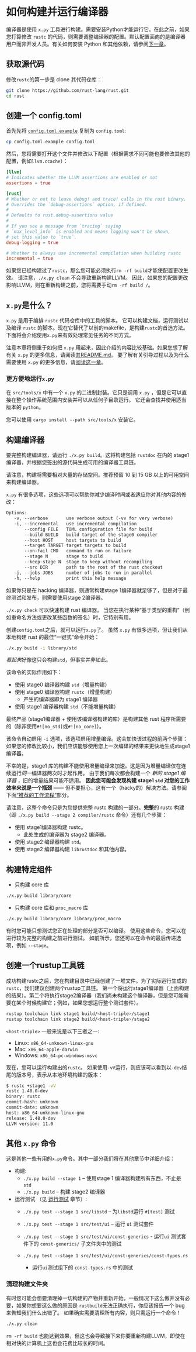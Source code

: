 # 如何构建并运行编译器

编译器是使用 `x.py` 工具进行构建。需要安装Python才能运行它。在此之前，如果您打算修改 `rustc` 的代码，则需要调整编译器的配置。默认配置面向的是编译器用户而非开发人员。有关如何安装 Python 和其他依赖，请参阅[下一章](./prerequisites.md)。 

## 获取源代码

修改`rustc`的第一步是 clone 其代码仓库： 

```bash
git clone https://github.com/rust-lang/rust.git
cd rust
```

## 创建一个 config.toml

首先先将 [`config.toml.example`] 复制为 `config.toml`:

[`config.toml.example`]: https://github.com/rust-lang/rust/blob/master/config.toml.example

```bash
cp config.toml.example config.toml
```

然后，您将需要打开这个文件并修改以下配置（根据需求不同可能也要修改其他的配置，例如`llvm.ccache`）：

```toml
[llvm]
# Indicates whether the LLVM assertions are enabled or not
assertions = true

[rust]
# Whether or not to leave debug! and trace! calls in the rust binary.
# Overrides the `debug-assertions` option, if defined.
#
# Defaults to rust.debug-assertions value
#
# If you see a message from `tracing` saying
# `max_level_info` is enabled and means logging won't be shown,
# set this value to `true`.
debug-logging = true

# Whether to always use incremental compilation when building rustc
incremental = true
```

如果您已经构建过了`rustc`，那么您可能必须执行`rm -rf build`才能使配置更改生效。 
请注意，`./x.py clean` 不会导致重新构建LLVM。
因此，如果您的配置更改影响LLVM，则在重新构建之前，您将需要手动`rm -rf build /`。

## `x.py`是什么？

 `x.py` 是用于编排 `rustc` 代码仓库中的工具的脚本。 它可以构建文档，运行测试以及编译 `rustc` 的脚本。现在它替代了以前的makefile，是构建`rustc`的首选方法。下面将会介绍使用`x.py`来有效处理常见任务的不同方式。

注意本章将侧重于如何把 `x.py` 用起来，因此介绍的内容比较基础。如果您想了解有关 `x.py` 的更多信息，请阅读[其README.md](https://github.com/rust-lang/rust/blob/master/src/bootstrap/README.md)。 要了解有关引导过程以及为什么需要使用 `x.py` 的更多信息，请[阅读这一章][bootstrap]。 

### 更方便地运行`x.py`

在 `src/tools/x` 中有一个 `x.py` 的二进制封装。它只是调用 `x.py` ，但是它可以直接在整个操作系统范围内安装并可以从任何子目录运行。 它还会查找并使用适当版本的 `python`。

您可以使用 `cargo install --path src/tools/x` 安装它。

[bootstrap]: ./bootstrapping.md

## 构建编译器

要完整构建编译器，请运行 `./x.py build`。这将构建包括 `rustdoc` 在内的 stage1 编译器，并根据您签出的源代码生成可用的编译器工具链。 

请注意，构建将需要相对大量的存储空间。推荐预留 10 到 15 GB 以上的可用空间来构建编译器。 

 `x.py` 有很多选项，这些选项可以帮助你减少编译时间或者适应你对其他内容的修改：

 ```txt
Options:
    -v, --verbose       use verbose output (-vv for very verbose)
    -i, --incremental   use incremental compilation
        --config FILE   TOML configuration file for build
        --build BUILD   build target of the stage0 compiler
        --host HOST     host targets to build
        --target TARGET target targets to build
        --on-fail CMD   command to run on failure
        --stage N       stage to build
        --keep-stage N  stage to keep without recompiling
        --src DIR       path to the root of the rust checkout
    -j, --jobs JOBS     number of jobs to run in parallel
    -h, --help          print this help message
 ```

如果你只是在 hacking 编译器，则通常构建stage 1编译器就足够了，但是对于最终测试和发布，则需要使用stage 2编译器。

`./x.py check` 可以快速构建 rust 编译器。 当您在执行某种“基于类型的重构”（例如重命名方法或更改某些函数的签名）时，它特别有用。

创建`config.toml`之后，就可以运行`x.py`了。 虽然 `x.py` 有很多选项，但让我们从本地构建 rust 的最佳“一键式”命令开始： 

```bash
./x.py build -i library/std
```

*看起来*好像这只会构建`std`，但事实并非如此。

该命令的实际作用如下：

- 使用 stage0 编译器构建 `std`（增量构建）
- 使用 stage0 编译器构建 `rustc`（增量构建）
  - 产生的编译器即为 stage1 编译器
- 使用 stage1 编译器构建 `std`（不能增量构建）

最终产品 (stage1编译器 + 使用该编译器构建的库）是构建其他 rust 程序所需要的（除非使用`#![no_std]`或`#![no_core]`）。

该命令自动启用 `-i` 选项，该选项启用增量编译。这会加快该过程的前两个步骤：如果您的修改比较小，我们应该能够使用您上一次编译的结果来更快地生成stage1编译器。

不幸的是，stage1 库的构建不能使用增量编译来加速。这是因为增量编译仅在连续运行*同一*编译器两次时才起作用。
由于我们每次都会构建一个 *新的 stage1 编译器* ，旧的增量结果可能不适用。
**因此您可能会发现构建 stage1 `std` 对您的工作效率来说是一个瓶颈** —— 但不要担心，这有一个（hacky的）解决方法。请参阅下面[“推荐的工作流程”](./suggested.md)部分。

请注意，这整个命令只是为您提供完整 rustc 构建的一部分。**完整**的 rustc 构建（即 `./x.py build
--stage 2 compiler/rustc` 命令）还有几个步骤：

- 使用 stage1编译器构建 rustc。
  - 此处生成的编译器为 stage2 编译器。
- 使用 stage2 编译器构建 `std`。
- 使用 stage2 编译器构建 `librustdoc` 和其他内容。

<a name=toolchain></a>

## 构建特定组件

- 只构建 core 库

```bash
./x.py build library/core
```

- 只构建 core 库和 `proc_macro` 库

```bash
./x.py build library/core library/proc_macro
```

有时您可能只想测试您正在处理的部分是否可以编译。
使用这些命令，您可以在进行较为完整的构建之前进行测试。
如前所示，您还可以在命令的最后传递选项，例如 `--stage`。

## 创建一个rustup工具链

成功构建rustc之后，您在构建目录中已经创建了一堆文件。为了实际运行生成的`rustc`，我们建议创建两个rustup工具链。 第一个将运行stage1编译器（上面构建的结果）。第二个将执行stage2编译器（我们尚未构建这个编译器，但是您可能需要在某个时候构建它；例如，如果您想运行整个测试套件）。

```bash
rustup toolchain link stage1 build/<host-triple>/stage1
rustup toolchain link stage2 build/<host-triple>/stage2
```

 `<host-triple>` 一般来说是以下三者之一:

- Linux: `x86_64-unknown-linux-gnu`
- Mac: `x86_64-apple-darwin`
- Windows: `x86_64-pc-windows-msvc`

现在，您可以运行构建出的`rustc`。 如果使用`-vV`运行，则应该可以看到以`-dev`结尾的版本号，表示从本地环境构建的版本：

```bash
$ rustc +stage1 -vV
rustc 1.48.0-dev
binary: rustc
commit-hash: unknown
commit-date: unknown
host: x86_64-unknown-linux-gnu
release: 1.48.0-dev
LLVM version: 11.0
```

## 其他 `x.py` 命令

这是其他一些有用的`x.py`命令。其中一部分我们将在其他章节中详细介绍：

- 构建:
  - `./x.py build --stage 1` – 使用stage 1 编译器构建所有东西，不止是 `std`
  - `./x.py build` – 构建 stage2 编译器
- 运行测试 （见 [运行测试](../tests/running.html) 章节）:
  - `./x.py test --stage 1 src/libstd` – 为`libstd`运行 `#[test]` 测试

  - `./x.py test --stage 1 src/test/ui` – 运行 `ui` 测试套件

  - `./x.py test --stage 1 src/test/ui/const-generics` - 运行`ui` 测试套件下的 `const-generics/` 子文件夹中的测试

  - `./x.py test --stage 1 src/test/ui/const-generics/const-types.rs` 

    - 运行`ui`测试组下的 `const-types.rs` 中的测试

### 清理构建文件夹

有时您可能会想要清理掉一切构建的产物并重新开始，一般情况下这么做并没有必要，如果你想要这么做的原因是 `rustbuild`无法正确执行，你应该报告一个 bug 来告知我们什么出错了。
如果确实需要清理所有内容，则只需运行一个命令！

```bash
./x.py clean
```

`rm -rf build` 也能达到效果，但这也会导致接下来你要重新构建LLVM，即使在相对快的计算机上这也会花费比较长的时间。